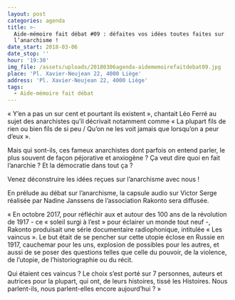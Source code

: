 ```yaml
---
layout: post
categories: agenda
title: >-
  Aide-mémoire fait débat #09 : défaites vos idées toutes faites sur
  l’anarchisme !
date_start: 2018-03-06
date_stop: ''
hour: '19:30'
img_file: /assets/uploads/20180306agenda-aidememoirefaitdebat09.jpg
place: 'Pl. Xavier-Neujean 22, 4000 Liège'
address: 'Pl. Xavier-Neujean 22, 4000 Liège'
tags:
  - Aide-mémoire fait débat
---
```

« Y’en a pas un sur cent et pourtant ils existent », chantait Léo Ferré au sujet des anarchistes qu’il décrivait notamment comme « La plupart fils de rien ou bien fils de si peu / Qu’on ne les voit jamais que lorsqu’on a peur d’eux ».

Mais qui sont-ils, ces fameux anarchistes dont parfois on entend parler, le plus souvent de façon péjorative et anxiogène ? Ça veut dire quoi en fait l’anarchie ? Et la démocratie dans tout ça ?

Venez déconstruire les idées reçues sur l’anarchisme avec nous ! 

En prélude au débat sur l’anarchisme, la capsule audio sur Victor Serge réalisée par Nadine Janssens de l’association Rakonto sera diffusée.

« En octobre 2017, pour réfléchir aux et autour des 100 ans de la révolution de 1917 - ce « soleil surgi à l’est » pour éclairer un monde tout neuf -, Rakonto produisait une série documentaire radiophonique, intitulée « Les vaincus ». Le but était de se pencher sur cette utopie éclose en Russie en 1917, cauchemar pour les uns, explosion de possibles pour les autres, et aussi de se poser des questions telles que celle du pouvoir, de la violence, de l’utopie, de l’historiographie ou du récit.

Qui étaient ces vaincus ? Le choix s’est porté sur 7 personnes, auteurs et autrices pour la plupart, qui ont, de leurs histoires, tissé les Histoires. Nous parlent-ils, nous parlent-elles encore aujourd’hui ? »
